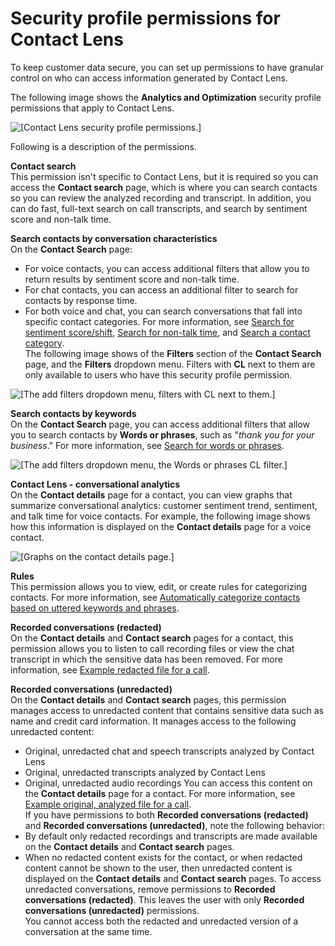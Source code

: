 # Security profile permissions for Contact Lens<a name="permissions-for-contact-lens"></a>

To keep customer data secure, you can set up permissions to have granular control on who can access information generated by Contact Lens\. 

The following image shows the **Analytics and Optimization** security profile permissions that apply to Contact Lens\. 

![\[Contact Lens security profile permissions.\]](http://docs.aws.amazon.com/connect/latest/adminguide/images/contact-lens-permissions.png)

Following is a description of the permissions\.

**Contact search**  
This permission isn't specific to Contact Lens, but it is required so you can access the **Contact search** page, which is where you can search contacts so you can review the analyzed recording and transcript\. In addition, you can do fast, full\-text search on call transcripts, and search by sentiment score and non\-talk time\. 

**Search contacts by conversation characteristics**  
On the **Contact Search** page:  
+ For voice contacts, you can access additional filters that allow you to return results by sentiment score and non\-talk time\.
+ For chat contacts, you can access an additional filter to search for contacts by response time\. 
+ For both voice and chat, you can search conversations that fall into specific contact categories\. 
For more information, see [Search for sentiment score/shift](search-conversations.md#sentiment-search), [Search for non\-talk time](search-conversations.md#nontalk-time-search), and [Search a contact category](search-conversations.md#contact-category-search)\.  
The following image shows of the **Filters** section of the **Contact Search** page, and the **Filters** dropdown menu\. Filters with **CL** next to them are only available to users who have this security profile permission\.   

![\[The add filters dropdown menu, filters with CL next to them.\]](http://docs.aws.amazon.com/connect/latest/adminguide/images/contact-lens-search-contact-category-3.png)

**Search contacts by keywords**  
On the **Contact Search** page, you can access additional filters that allow you to search contacts by **Words or phrases**, such as "*thank you for your business*\." For more information, see [Search for words or phrases](search-conversations.md#keyword-search)\.  

![\[The add filters dropdown menu, the Words or phrases CL filter.\]](http://docs.aws.amazon.com/connect/latest/adminguide/images/contact-lens-search-words-phrases.png)

**Contact Lens \- conversational analytics**  
On the **Contact details** page for a contact, you can view graphs that summarize conversational analytics: customer sentiment trend, sentiment, and talk time for voice contacts\. For example, the following image shows how this information is displayed on the **Contact details** page for a voice contact\.  

![\[Graphs on the contact details page.\]](http://docs.aws.amazon.com/connect/latest/adminguide/images/contactlens-conversationalanalytics-permission.png)

**Rules**  
This permission allows you to view, edit, or create rules for categorizing contacts\. For more information, see [Automatically categorize contacts based on uttered keywords and phrases](rules.md)\.

**Recorded conversations \(redacted\)**  
On the **Contact details** and **Contact search** pages for a contact, this permission allows you to listen to call recording files or view the chat transcript in which the sensitive data has been removed\. For more information, see [Example redacted file for a call](contact-lens-example-output-files.md#example-redacted-file)\.

**Recorded conversations \(unredacted\)**  
On the **Contact details** and **Contact search** pages, this permission manages access to unredacted content that contains sensitive data such as name and credit card information\. It manages access to the following unredacted content:   
+ Original, unredacted chat and speech transcripts analyzed by Contact Lens
+ Original, unredacted transcripts analyzed by Contact Lens
+ Original, unredacted audio recordings
You can access this content on the **Contact details** page for a contact\. For more information, see [Example original, analyzed file for a call](contact-lens-example-output-files.md#example-original-output-file)\.  
If you have permissions to both **Recorded conversations \(redacted\)** and **Recorded conversations \(unredacted\)**, note the following behavior:   
+ By default only redacted recordings and transcripts are made available on the **Contact details** and **Contact search** pages\.
+ When no redacted content exists for the contact, or when redacted content cannot be shown to the user, then unredacted content is displayed on the **Contact details** and **Contact search** pages\.
To access unredacted conversations, remove permissions to **Recorded conversations \(redacted\)**\. This leaves the user with only **Recorded conversations \(unredacted\)** permissions\.  
You cannot access both the redacted and unredacted version of a conversation at the same time\. 